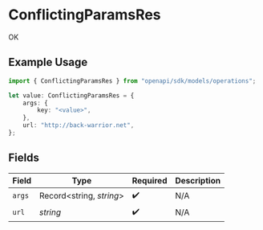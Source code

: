 # ConflictingParamsRes

OK

## Example Usage

```typescript
import { ConflictingParamsRes } from "openapi/sdk/models/operations";

let value: ConflictingParamsRes = {
    args: {
        key: "<value>",
    },
    url: "http://back-warrior.net",
};
```

## Fields

| Field                    | Type                     | Required                 | Description              |
| ------------------------ | ------------------------ | ------------------------ | ------------------------ |
| `args`                   | Record<string, *string*> | :heavy_check_mark:       | N/A                      |
| `url`                    | *string*                 | :heavy_check_mark:       | N/A                      |